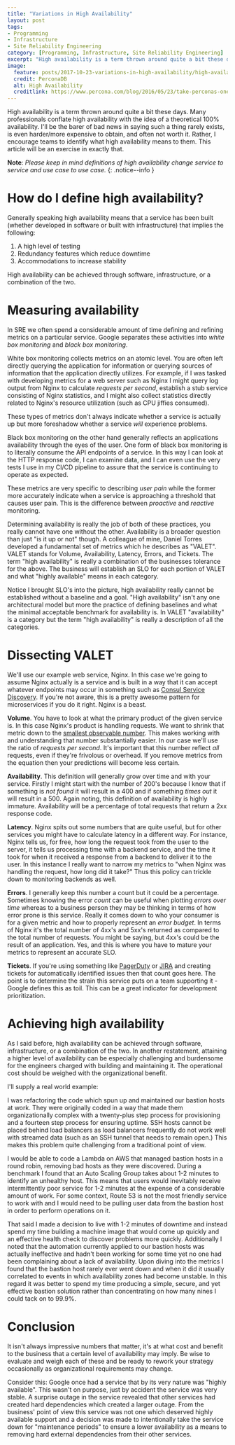 ```yaml
---
title: "Variations in High Availability"
layout: post
tags:
- Programming
- Infrastructure
- Site Reliability Engineering
category: [Programming, Infrastructure, Site Reliability Engineering]
excerpt: "High availability is a term thrown around quite a bit these days. Many professionals conflate high availability with the idea of a theoretical 100% availability. I'll be the barer of bad news in saying such a thing rarely exists, is even harder/more expensive to obtain, and often not worth it. Rather, I encourage teams to identify what high availability means to them. This article will be an exercise in exactly that."
image:
  feature: posts/2017-10-23-variations-in-high-availability/high-availability-poll.png
  credit: PerconaDB
  alt: High Availability
  creditlink: https://www.percona.com/blog/2016/05/23/take-perconas-one-click-high-availability-poll/
---
```


High availability is a term thrown around quite a bit these days. Many professionals conflate high availability with the idea of a theoretical 100% availability. I'll be the barer of bad news in saying such a thing rarely exists, is even harder/more expensive to obtain, and often not worth it. Rather, I encourage teams to identify what high availability means to them. This article will be an exercise in exactly that.

**Note**: _Please keep in mind definitions of high availability change service to service and use case to use case._
{: .notice--info }

# How do I define high availability?

Generally speaking high availability means that a service has been built (whether developed in software or built with infrastructure) that implies the following:

1. A high level of testing
2. Redundancy features which reduce downtime
3. Accommodations to increase stability

High availability can be achieved through software, infrastructure, or a combination of the two.

# Measuring availability

In SRE we often spend a considerable amount of time defining and refining metrics on a particular service. Google separates these activities into _white box monitoring_ and _black box monitoring_.

White box monitoring collects metrics on an atomic level. You are often left directly querying the application for information or querying sources of information that the application directly utilizes. For example, if I was tasked with developing metrics for a web server such as Nginx I might query log output from Nginx to calculate _requests per second_, establish a stub service consisting of Nginx statistics, and I might also collect statistics directly related to Nginx's resource utilization (such as CPU jiffies consumed).

These types of metrics don't always indicate whether a service is actually up but more foreshadow whether a service _will_ experience problems.

Black box monitoring on the other hand generally reflects an applications availability through the eyes of the user. One form of black box monitoring is to literally consume the API endpoints of a service. In this way I can look at the HTTP response code, I can examine data, and I can even use the very tests I use in my CI/CD pipeline to assure that the service is continuing to operate as expected.

These metrics are very specific to describing _user pain_ while the former more accurately indicate when a service is approaching a threshold that causes user pain. This is the difference between _proactive_ and _reactive_ monitoring.

Determining availability is really the job of both of these practices, you really cannot have one without the other. Availability is a broader question than just "is it up or not" though. A colleague of mine, Daniel Torres developed a fundamental set of metrics which he describes as "VALET". VALET stands for Volume, Availability, Latency, Errors, and Tickets. The term "high availability" is really a combination of the businesses tolerance for the above. The business will establish an SLO for each portion of VALET and what "highly available" means in each category.

Notice I brought SLO's into the picture, high availability really cannot be established without a baseline and a goal. "High availability" isn't any one architectural model but more the practice of defining baselines and what the minimal acceptable benchmark for availability is. In VALET "availability" is a category but the term "high availability" is really a description of all the categories.

# Dissecting VALET

We'll use our example web service, Nginx. In this case we're going to assume Nginx actually is a service and is built in a way that it can accept whatever endpoints may occur in something such as [Consul Service Discovery](https://consul.io/). If you're not aware, this is a pretty awesome pattern for microservices if you do it right. Nginx is a beast.

**Volume**. You have to look at what the primary product of the given service is. In this case Nginx's product is handling requests. We want to shrink that metric down to the [smallest observable number](https://plato.stanford.edu/entries/measurement-science/#StaSciPro). This makes working with and understanding that number substantially easier. In our case we'll use the ratio of _requests per second_. It's important that this number reflect _all_ requests, even if they're frivolous or overhead. If you remove metrics from the equation then your predictions will become less certain.

**Availability**. This definition will generally grow over time and with your service. Firstly I might start with the number of 200's because I know that if something is _not found_ it will result in a 400 and if something _times out_ it will result in a 500. Again noting, this definition of availability is highly immature. Availability will be a percentage of total requests that return a 2xx response code.

**Latency**. Nginx spits out some numbers that are quite useful, but for other services you might have to calculate latency in a different way. For instance, Nginx tells us, for free, how long the request took from the user to the server, it tells us processing time with a backend service, and the time it took for when it received a response from a backend to deliver it to the user. In this instance I really want to narrow my metrics to "when Nginx was handling the request, how long did it take?" Thus this policy can trickle down to monitoring backends as well.

**Errors**. I generally keep this number a count but it could be a percentage. Sometimes knowing the error _count_ can be useful when plotting _errors over time_ whereas to a business person they may be thinking in terms of how error prone is this service. Really it comes down to who your consumer is for a given metric and how to properly represent an _error budget_. In terms of Nginx it's the total number of 4xx's and 5xx's returned as compared to the total number of requests. You might be saying, but 4xx's could be the result of an application. Yes, and this is where you have to mature your metrics to represent an accurate SLO.

**Tickets**. If you're using something like [PagerDuty](https://pagerduty.com) or [JIRA](https://www.atlassian.com/software/jira) and creating tickets for automatically identified issues then that count goes here. The point is to determine the strain this service puts on a team supporting it - Google defines this as toil. This can be a great indicator for development prioritization.

# Achieving high availability

As I said before, high availability can be achieved through software, infrastructure, or a combination of the two. In another restatement, attaining a higher level of availability can be especially challenging and burdensome for the engineers charged with building and maintaining it. The operational cost should be weighed with the organizational benefit.

I'll supply a real world example:

I was refactoring the code which spun up and maintained our bastion hosts at work. They were originally coded in a way that made them organizationally complex with a twenty-plus step process for provisioning and a fourteen step process for ensuring uptime. SSH hosts cannot be placed behind load balancers as load balancers frequently do not work well with streamed data (such as an SSH tunnel that needs to remain open.) This makes this problem quite challenging from a traditional point of view.

I would be able to code a Lambda on AWS that managed bastion hosts in a round robin, removing bad hosts as they were discovered. During a benchmark I found that an Auto Scaling Group takes about 1-2 minutes to identify an unhealthy host. This means that users would inevitably receive intermittently poor service for 1-2 minutes at the expense of a considerable amount of work. For some context, Route 53 is not the most friendly service to work with and I would need to be pulling user data from the bastion host in order to perform operations on it.

That said I made a decision to live with 1-2 minutes of downtime and instead spend my time building a machine image that would come up quickly and an effective health check to discover problems more quickly. Additionally I noted that the automation currently applied to our bastion hosts was actually ineffective and hadn't been working for some time yet no one had been complaining about a lack of availability. Upon diving into the metrics I found that the bastion host rarely ever went down and when it did it usually correlated to events in which availability zones had become unstable. In this regard it was better to spend my time producing a simple, secure, and yet effective bastion solution rather than concentrating on how many nines I could tack on to 99.9%.

# Conclusion

It isn't always impressive numbers that matter, it's at what cost and benefit to the business that a certain level of availability may imply. Be wise to evaluate and weigh each of these and be ready to rework your strategy occasionally as organizational requirements may change.

Consider this: Google once had a service that by its very nature was "highly available". This wasn't on purpose, just by accident the service was very stable. A surprise outage in the service revealed that other services had created hard dependencies which created a larger outage. From the business' point of view this service was not one which deserved highly available support and a decision was made to intentionally take the service down for "maintenance periods" to ensure a lower availability as a means to removing hard external dependencies from their other services.
